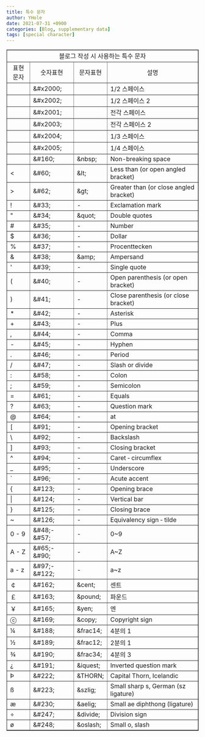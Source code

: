 ```yaml
---
title: 특수 문자
author: YHole
date: 2021-07-31 +0900
categories: [Blog, supplementary data]
tags: [special character]
---
```


<table cellspacing="2" cellpadding="3" width="700" align="center" border="1">
<tbody><tr>
<td colspan="4" align="center">
<font size="3">블로그 작성 시 사용하는 특수 문자</font>
</td>
</tr>
<tr>
<td align="center" height="30">표현문자</td>
<td align="center" height="30">숫자표현</td>
<td align="center" height="30">문자표현</td>
<td align="center" height="30">설명</td>
</tr>
<tr><td> </td><td>&amp;#x2000;</td><td> </td><td>1/2 스페이스</td></tr>
<tr><td> </td><td>&amp;#x2002;</td><td> </td><td>1/2 스페이스 2</td></tr>
<tr><td> </td><td>&amp;#x2001;</td><td> </td><td>전각 스페이스</td></tr>
<tr><td> </td><td>&amp;#x2003;</td><td> </td><td>전각 스페이스 2</td></tr>
<tr><td> </td><td>&amp;#x2004;</td><td> </td><td>1/3 스페이스</td></tr>
<tr><td> </td><td>&amp;#x2005;</td><td> </td><td>1/4 스페이스</td></tr>
<tr><td><span style="COLOR: #333333"></span></td><td>&amp;#160;</td><td>&amp;nbsp;</td><td>Non-breaking space</td></tr>
<tr><td>&lt;</td><td>&amp;#60;</td><td>&amp;lt;</td><td>Less than (or open angled bracket)</td></tr>
<tr><td>&gt;</td><td>&amp;#62;</td><td>&amp;gt;</td><td>Greater than (or close angled bracket)</td></tr>
<tr><td>!</td><td>&amp;#33;</td><td>-</td><td>Exclamation mark</td></tr>
<tr><td>"</td><td>&amp;#34;</td><td>&amp;quot;</td><td>Double quotes</td></tr>
<tr><td>#</td><td>&amp;#35;</td><td>-</td><td>Number</td></tr>
<tr><td>$</td><td>&amp;#36;</td><td>-</td><td>Dollar</td></tr>
<tr><td>%</td><td>&amp;#37;</td><td>-</td><td>Procenttecken</td></tr>
<tr><td>&amp;</td><td>&amp;#38;</td><td>&amp;amp;</td><td>Ampersand</td></tr>
<tr><td>'</td><td>&amp;#39;</td><td>-</td><td>Single quote</td></tr>
<tr><td>(</td><td>&amp;#40;</td><td>-</td><td>Open parenthesis (or open bracket)</td></tr>
<tr><td>)</td><td>&amp;#41;</td><td>-</td><td>Close parenthesis (or close bracket)</td></tr>
<tr><td>*</td><td>&amp;#42;</td><td>-</td><td>Asterisk</td></tr>
<tr><td>+</td><td>&amp;#43;</td><td>-</td><td>Plus</td></tr>
<tr><td>,</td><td>&amp;#44;</td><td>-</td><td>Comma</td></tr>
<tr><td>-</td><td>&amp;#45;</td><td>-</td><td>Hyphen</td></tr>
<tr><td>.</td><td>&amp;#46;</td><td>-</td><td>Period</td></tr>
<tr><td>/</td><td>&amp;#47;</td><td>-</td><td>Slash or divide</td></tr>
<tr><td>:</td><td>&amp;#58;</td><td>-</td><td>Colon</td></tr>
<tr><td>;</td><td>&amp;#59;</td><td>-</td><td>Semicolon</td></tr>
<tr><td>=</td><td>&amp;#61;</td><td>-</td><td>Equals</td></tr>
<tr><td>?</td><td>&amp;#63;</td><td>-</td><td>Question mark</td></tr>
<tr><td>@</td><td>&amp;#64;</td><td>-</td><td>at</td></tr>
<tr><td>[</td><td>&amp;#91;</td><td>-</td><td>Opening bracket</td></tr>
<tr><td>\</td><td>&amp;#92;</td><td>-</td><td>Backslash</td></tr>
<tr><td>]</td><td>&amp;#93;</td><td>-</td><td>Closing bracket</td></tr>
<tr><td>^</td><td>&amp;#94;</td><td>-</td><td>Caret ‐ circumflex</td></tr>
<tr><td>_</td><td>&amp;#95;</td><td>-</td><td>Underscore</td></tr>
<tr><td>`</td><td>&amp;#96;</td><td>-</td><td>Acute accent</td></tr>
<tr><td>{</td><td>&amp;#123;</td><td>-</td><td>Opening brace</td></tr>
<tr><td>|</td><td>&amp;#124;</td><td>-</td><td>Vertical bar</td></tr>
<tr><td>}</td><td>&amp;#125;</td><td>-</td><td>Closing brace</td></tr>
<tr><td>~</td><td>&amp;#126;</td><td>-</td><td>Equivalency sign ‐ tilde</td></tr>
<tr><td>0 - 9</td><td>&amp;#48;-&amp;#57;</td><td>-</td><td>0~9</td></tr>
<tr><td>A - Z</td><td>&amp;#65;-&amp;#90;</td><td>-</td><td>A~Z</td></tr>
<tr><td>a - z</td><td>&amp;#97;-&amp;#122;</td><td>-</td><td>a~z</td></tr>
<tr><td>￠</td><td>&amp;#162;</td><td>&amp;cent;</td><td>센트</td></tr>
<tr><td>￡</td><td>&amp;#163;</td><td>&amp;pound;</td><td>파운드</td></tr>
<tr><td>￥</td><td>&amp;#165;</td><td>&amp;yen;</td><td>엔</td></tr>
<tr><td>ⓒ</td><td>&amp;#169;</td><td>&amp;copy;</td><td>Copyright sign</td></tr>
<tr><td>¼</td><td>&amp;#188;</td><td>&amp;frac14;</td><td>4분의 1</td></tr>
<tr><td>½</td><td>&amp;#189;</td><td>&amp;frac12;</td><td>2분의 1</td></tr>
<tr><td>¾</td><td>&amp;#190;</td><td>&amp;frac34;</td><td>4분의 3</td></tr>
<tr><td>¿</td><td>&amp;#191;</td><td>&amp;iquest;</td><td>Inverted question mark</td></tr>
<tr><td>Þ</td><td>&amp;#222;</td><td>&amp;THORN;</td><td>Capital Thorn, Icelandic</td></tr>
<tr><td>ß</td><td>&amp;#223;</td><td>&amp;szlig;</td><td>Small sharp s, German (sz ligature)</td></tr>
<tr><td>æ</td><td>&amp;#230;</td><td>&amp;aelig;</td><td>Small ae diphthong (ligature)</td></tr>
<tr><td>÷</td><td>&amp;#247;</td><td>&amp;divide;</td><td>Division sign</td></tr>
<tr><td>ø</td><td>&amp;#248;</td><td>&amp;oslash;</td><td>Small o, slash</td></tr>
</tbody>
</table>
